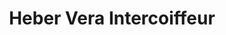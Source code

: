 ---
title: "Heber Vera Intercoiffeur"
url: /montevideo/heber-vera-intercoiffeur/
shop: peluquería
---